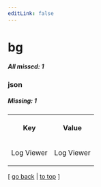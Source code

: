 ```yaml
---
editLink: false
---
```


# bg

##### All missed: 1


### json

##### Missing: 1

<table width="100%">
<tr><th width="50%">

Key

</th><th width="50%">

Value

</th></tr>
<tr><td width="50%">

Log Viewer

</td><td width="50%">

Log Viewer

</td></tr>
</table>

[ [go back](../status.md) | [to top](#) ]

